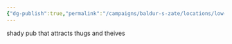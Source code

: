 ```yaml
---
{"dg-publish":true,"permalink":"/campaigns/baldur-s-zate/locations/low-lantern/"}
---
```


shady pub that attracts thugs and theives
